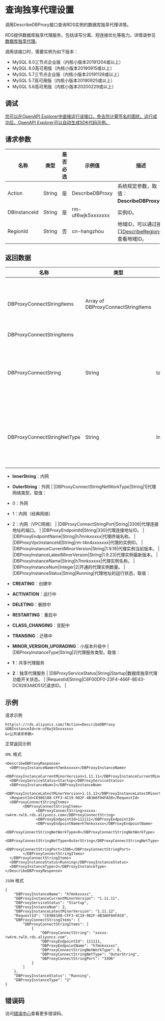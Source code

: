 # 查询独享代理设置

调用DescribeDBProxy接口查询RDS实例的数据库独享代理详情。

RDS提供数据库独享代理服务，包括读写分离、短连接优化等能力。详情请参见[数据库独享代理](~~138705~~)。

调用该接口时，需要实例为如下版本：

-   MySQL 8.0三节点企业版（内核小版本20191204或以上）
-   MySQL 8.0高可用版（内核小版本20190915或以上）
-   MySQL 5.7三节点企业版（内核小版本20191128或以上）
-   MySQL 5.7高可用版（内核小版本20190925或以上）
-   MySQL 5.6高可用版（内核小版本20200229或以上）

## 调试

[您可以在OpenAPI Explorer中直接运行该接口，免去您计算签名的困扰。运行成功后，OpenAPI Explorer可以自动生成SDK代码示例。](https://api.aliyun.com/#product=Rds&api=DescribeDBProxy&type=RPC&version=2014-08-15)

## 请求参数

|名称|类型|是否必选|示例值|描述|
|--|--|----|---|--|
|Action|String|是|DescribeDBProxy|系统规定参数，取值：**DescribeDBProxy**。 |
|DBInstanceId|String|是|rm-uf6wjk5xxxxxxx|实例ID。 |
|RegionId|String|否|cn-hangzhou|地域ID，可以通过接口[DescribeRegions](~~26243~~)查看地域ID。 |

## 返回数据

|名称|类型|示例值|描述|
|--|--|---|--|
|DBProxyConnectStringItems|Array of DBProxyConnectStringItems| |独享代理的连接地址信息列表。 |
|DBProxyConnectStringItems| | | |
|DBProxyConnectString|String|ta9umxxxxx.rwlb.singapore.rds.aliyuncs.com|代理连接地址，也是读写分离的地址。 |
|DBProxyConnectStringNetType|String|InnerString|代理连接地址的网络类型。取值：

 -   **InnerString**：内网
-   **OuterString**：外网 |
|DBProxyConnectStringNetWorkType|String|1|代理网络类型，取值：

 -   0：外网
-   1：内网（经典网络）
-   2：内网（VPC网络） |
|DBProxyConnectStringPort|String|3306|代理连接地址的端口。 |
|DBProxyEndpointId|String|330|代理连接地址ID。 |
|DBProxyEndpointName|String|h7mnkxxxxx|代理终端名称。 |
|DBProxyVpcInstanceId|String|rm-t4n4xxxxxxx|代理的实例ID。 |
|DBProxyInstanceCurrentMinorVersion|String|1.9.19|代理实例当前版本。 |
|DBProxyInstanceLatestMinorVersion|String|1.9.23|代理实例最新版本。 |
|DBProxyInstanceName|String|h7mnkxxxxx|代理实例名称。 |
|DBProxyInstanceNum|Integer|2|开通的代理实例数量。 |
|DBProxyInstanceStatus|String|Running|代理地址的运行状态，取值：

 -   **CREATING**：创建中
-   **ACTIVATION**：运行中
-   **DELETING**：删除中
-   **RESTARTING**：重启中
-   **CLASS\_CHANGING**：变配中
-   **TRANSING**：迁移中
-   **MINOR\_VERSION\_UPGRADING**：小版本升级中 |
|DBProxyInstanceType|String|2|代理服务类型。取值：

 -   **1**：共享代理服务
-   **2**：独享代理服务 |
|DBProxyServiceStatus|String|Startup|数据库独享代理功能开关状态。 |
|RequestId|String|C6F00DF0-23F4-466F-BE43-DC9283A8D512|请求ID。 |

## 示例

请求示例

```
http(s)://rds.aliyuncs.com/?Action=DescribeDBProxy
&DBInstanceId=rm-uf6wjk5xxxxxxx
&<公共请求参数>
```

正常返回示例

`XML` 格式

```
<DescribeDBProxyResponse>
  <DBProxyInstanceName>h7mnkxxxxx</DBProxyInstanceName>
  <DBProxyInstanceCurrentMinorVersion>1.11.11</DBProxyInstanceCurrentMinorVersion>
  <DBProxyServiceStatus>Startup</DBProxyServiceStatus>
  <DBProxyInstanceNum>2</DBProxyInstanceNum>
  <DBProxyInstanceLatestMinorVersion>1.11.12</DBProxyInstanceLatestMinorVersion>
  <RequestId>CE986188-CFF3-4C19-982F-4B3A6F04FA58</RequestId>
  <DBProxyConnectStringItems>
        <DBProxyConnectStringItems>
              <DBProxyConnectString>xxxxx-rw4rm.rwlb.rds.aliyuncs.com</DBProxyConnectString>
              <DBProxyEndpointId>111111</DBProxyEndpointId>
              <DBProxyEndpointName>h7mnkxxxxx</DBProxyEndpointName>
              <DBProxyConnectStringNetWorkType>0</DBProxyConnectStringNetWorkType>
              <DBProxyConnectStringNetType>OuterString</DBProxyConnectStringNetType>
              <DBProxyConnectStringPort>3306</DBProxyConnectStringPort>
        </DBProxyConnectStringItems>
  </DBProxyConnectStringItems>
  <DBProxyInstanceStatus>Running</DBProxyInstanceStatus>
  <DBProxyInstanceType>2</DBProxyInstanceType>
</DescribeDBProxyResponse>
```

`JSON` 格式

```
{
	"DBProxyInstanceName": "h7mnkxxxxx",
	"DBProxyInstanceCurrentMinorVersion": "1.11.11",
	"DBProxyServiceStatus": "Startup",
	"DBProxyInstanceNum": 2,
	"DBProxyInstanceLatestMinorVersion": "1.11.12",
	"RequestId": "CE986188-CFF3-4C19-982F-4B3A6F04FA58",
	"DBProxyConnectStringItems": {
		"DBProxyConnectStringItems": [
			{
				"DBProxyConnectString": "xxxxx-rw4rm.rwlb.rds.aliyuncs.com",
				"DBProxyEndpointId": 111111,
				"DBProxyEndpointName": "h7mnkxxxxx",
				"DBProxyConnectStringNetWorkType": 0,
				"DBProxyConnectStringNetType": "OuterString",
				"DBProxyConnectStringPort": "3306"
			}
		]
	},
	"DBProxyInstanceStatus": "Running",
	"DBProxyInstanceType": "2"
}
```

## 错误码

访问[错误中心](https://error-center.aliyun.com/status/product/Rds)查看更多错误码。

